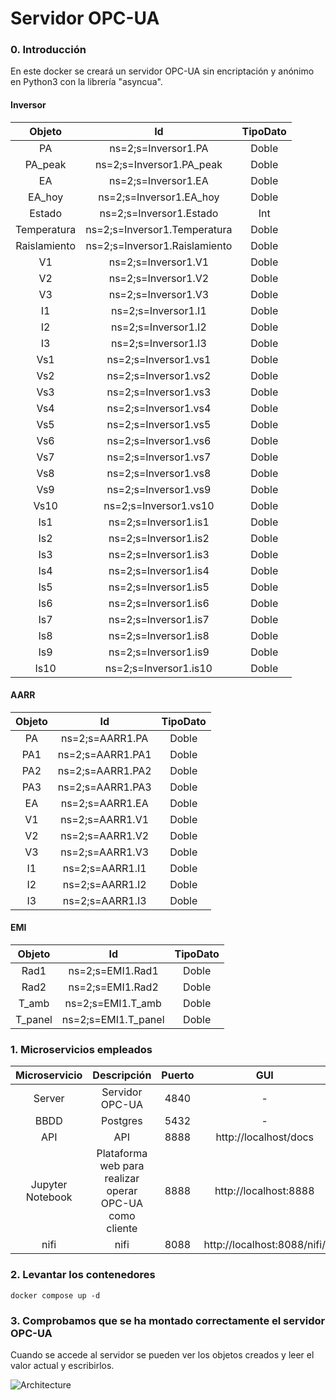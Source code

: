 # Servidor OPC-UA

### 0. Introducción

En este docker se creará un servidor OPC-UA sin encriptación y anónimo en Python3 con la librería "asyncua".

#### Inversor

| Objeto | Id | TipoDato |
| :----: | :----: | :----: |
| PA | ns=2;s=Inversor1.PA | Doble |
| PA_peak | ns=2;s=Inversor1.PA_peak | Doble |
| EA | ns=2;s=Inversor1.EA | Doble |
| EA_hoy | ns=2;s=Inversor1.EA_hoy | Doble |
| Estado | ns=2;s=Inversor1.Estado | Int |
| Temperatura | ns=2;s=Inversor1.Temperatura | Doble |
| Raislamiento | ns=2;s=Inversor1.Raislamiento | Doble |
| V1 | ns=2;s=Inversor1.V1 | Doble |
| V2 | ns=2;s=Inversor1.V2 | Doble |
| V3 | ns=2;s=Inversor1.V3 | Doble |
| I1 | ns=2;s=Inversor1.I1 | Doble |
| I2 | ns=2;s=Inversor1.I2 | Doble |
| I3 | ns=2;s=Inversor1.I3 | Doble |
| Vs1 | ns=2;s=Inversor1.vs1 | Doble |
| Vs2 | ns=2;s=Inversor1.vs2 | Doble |
| Vs3 | ns=2;s=Inversor1.vs3 | Doble |
| Vs4 | ns=2;s=Inversor1.vs4 | Doble |
| Vs5 | ns=2;s=Inversor1.vs5 | Doble |
| Vs6 | ns=2;s=Inversor1.vs6 | Doble |
| Vs7 | ns=2;s=Inversor1.vs7 | Doble |
| Vs8 | ns=2;s=Inversor1.vs8 | Doble |
| Vs9 | ns=2;s=Inversor1.vs9 | Doble |
| Vs10 | ns=2;s=Inversor1.vs10 | Doble |
| Is1 | ns=2;s=Inversor1.is1 | Doble |
| Is2 | ns=2;s=Inversor1.is2 | Doble |
| Is3 | ns=2;s=Inversor1.is3 | Doble |
| Is4 | ns=2;s=Inversor1.is4 | Doble |
| Is5 | ns=2;s=Inversor1.is5 | Doble |
| Is6 | ns=2;s=Inversor1.is6 | Doble |
| Is7 | ns=2;s=Inversor1.is7 | Doble |
| Is8 | ns=2;s=Inversor1.is8 | Doble |
| Is9 | ns=2;s=Inversor1.is9 | Doble |
| Is10 | ns=2;s=Inversor1.is10 | Doble |

#### AARR

| Objeto | Id | TipoDato |
| :----: | :----: | :----: |
| PA | ns=2;s=AARR1.PA | Doble |
| PA1 | ns=2;s=AARR1.PA1 | Doble |
| PA2 | ns=2;s=AARR1.PA2 | Doble |
| PA3 | ns=2;s=AARR1.PA3 | Doble |
| EA | ns=2;s=AARR1.EA | Doble |
| V1 | ns=2;s=AARR1.V1 | Doble |
| V2 | ns=2;s=AARR1.V2 | Doble |
| V3 | ns=2;s=AARR1.V3 | Doble |
| I1 | ns=2;s=AARR1.I1 | Doble |
| I2 | ns=2;s=AARR1.I2 | Doble |
| I3 | ns=2;s=AARR1.I3 | Doble |

#### EMI

| Objeto | Id | TipoDato |
| :----: | :----: | :----: |
| Rad1 | ns=2;s=EMI1.Rad1 | Doble |
| Rad2 | ns=2;s=EMI1.Rad2 | Doble |
| T_amb | ns=2;s=EMI1.T_amb | Doble |
| T_panel | ns=2;s=EMI1.T_panel | Doble |

### 1. Microservicios empleados

| Microservicio      | Descripción | Puerto | GUI |
| :----:             |    :----:   |    :----:   |   :----:   |
| Server    | Servidor OPC-UA        | 4840 | - |
| BBDD    | Postgres        | 5432 | - |
| API   | API  | 8888 | http://localhost/docs |
| Jupyter Notebook   | Plataforma web para realizar operar OPC-UA como cliente  | 8888 | http://localhost:8888 |
| nifi   | nifi | 8088 | http://localhost:8088/nifi/ |

### 2. Levantar los contenedores
```docker compose up -d```

### 3. Comprobamos que se ha montado correctamente el servidor OPC-UA

Cuando se accede al servidor se pueden ver los objetos creados y leer el valor actual y escribirlos. 

![Architecture](pics/pantallazo1.png)
